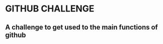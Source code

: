 GITHUB CHALLENGE
================
A challenge to get used to the main functions of github
-------------

